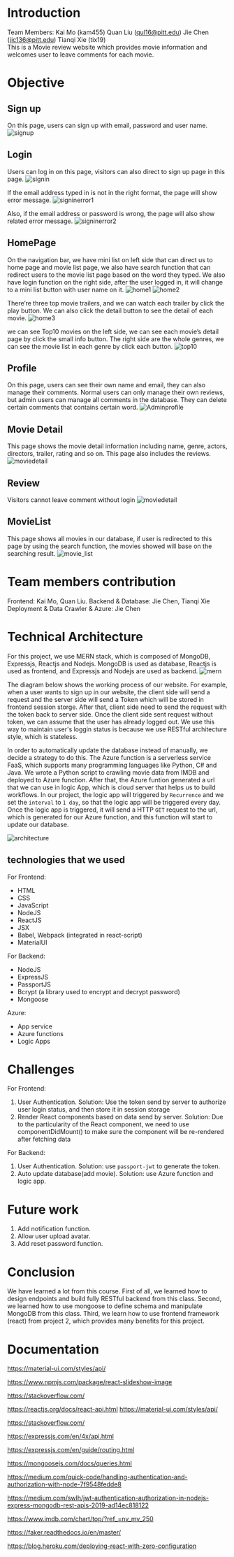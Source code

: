 
# Introduction

Team Members: Kai Mo (kam455) Quan Liu (qul16@pitt.edu) Jie Chen (jic136@pitt.edu) Tianqi Xie (tix19)  
This is a Movie review website which provides movie information and welcomes user to leave comments for each movie.

# Objective

## Sign up

On this page, users can sign up with email, password and user name.
![signup](./images/signup.png)

## Login
Users can log in on this page, visitors can also direct to sign up page in this page.
![signin](./images/SignIn.png)

If the email address typed in is not in the right format, the page will show error message.
![signinerror1](./images/Signerror1.png)

Also, if the email address or password is wrong, the page will also show related error message.
![signinerror2](./images/signinerror2.png)

## HomePage

On the navigation bar, we have mini list on left side that can direct us to home page and movie list page, we also have search function that can redirect users to the movie list page based on the word they typed. We also have login function on the right side, after the user logged in, it will change to a mini list button with user name on it.
![home1](./images/home1.png)
![home2](./images/home2.png)

There’re three top movie trailers, and we can watch each trailer by click the play button. We can also click the detail button to see the detail of each movie.
![home3](./images/home3.png)

we can see Top10 movies on the left side, we can see each movie’s detail page by click the small info button. The right side are the whole genres, we can see the movie list in each genre by click each button.
![top10](./images/top10.png)

## Profile

On this page, users can see their own name and email, they can also manage their comments. Normal users can only manage their own reviews, but admin users can manage all comments in the database. They can delete certain comments that contains certain word.
![Adminprofile](./images/Adminprofile.png)

## Movie Detail

This page shows the movie detail information including name, genre, actors, directors, trailer, rating and so on. This page also includes the reviews.
![moviedetail](./images/moviedetail.png)

## Review

Visitors cannot leave comment without login
![moviedetail](./images/visitor_comment.png)

## MovieList

This page shows all movies in our database, if user is redirected to this page by using the search function, the movies showed will base on the searching result.
![movie_list](./images/movie_list.png)

# Team members contribution

Frontend: Kai Mo, Quan Liu.
Backend & Database: Jie Chen, Tianqi Xie
Deployment & Data Crawler & Azure: Jie Chen

# Technical Architecture

 For this project, we use MERN stack, which is composed of MongoDB, Expressjs, Reactjs and Nodejs. MongoDB is used as database, Reactjs is used as frontend, and Expressjs and Nodejs are used as backend.
 ![mern](./images/mern.png)

 The diagram below shows the working process of our website. For example, when a user wants to sign up in our website, the client side will send a request and the server side will send a Token which will be stored in frontend session storge. After that, client side need to send the request with the token back to server side. Once the client side sent request without token, we can assume that the user has already logged out. We use this way to maintain user's loggin status is because we use RESTful architecture style, which is stateless.  

In order to automatically update the database instead of manually, we decide a strategy to do this. The Azure function is a serverless service FaaS, which supports many programming languages like Python, C# and Java. We wrote a Python script to crawling movie data from IMDB and deployed to Azure function. After that, the Azure funtion generated a url that we can use in logic App, which is cloud server that helps us to build workflows. In our project, the logic app will triggered by `Recurrence` and we set the `interval` to `1 day`, so that the logic app will be triggered every day. Once the logic app is triggered, it will send a HTTP `GET` request to the url, which is generated for our Azure function, and this function will start to update our database.

![architecture](./images/figure.jpg)

## technologies that we used

For Frontend:

- HTML
- CSS
- JavaScript
- NodeJS
- ReactJS
- JSX
- Babel, Webpack (integrated in react-script)
- MaterialUI

For Backend:

- NodeJS
- ExpressJS
- PassportJS
- Bcrypt (a library used to encrypt and decrypt password)
- Mongoose

Azure:

- App service
- Azure functions
- Logic Apps

# Challenges

For Frontend:

1. User Authentication. Solution: Use the token send by server to authorize user login status, and then store it in session storage
2. Render React components based on data send by server.  Solution: Due to the particularity of the React component, we need to use componentDidMount() to make sure the component will be re-rendered after fetching data

For Backend:

1. User Authentication. Solution: use `passport-jwt` to generate the token.
2. Auto update database(add movie). Solution: use Azure function and logic app.

# Future work

1. Add notification function.
2. Allow user upload avatar.
3. Add reset password function.

# Conclusion

We have learned a lot from this course. First of all, we learned how to design endpoints and build fully RESTful backend from this class. Second, we learned how to use mongoose to define schema and manipulate MongoDB from this class. Third, we learn how to use frontend framework (react) from project 2, which provides many benefits for this project.

# Documentation

https://material-ui.com/styles/api/

https://www.npmjs.com/package/react-slideshow-image

https://stackoverflow.com/

https://reactjs.org/docs/react-api.html
https://material-ui.com/styles/api/

https://stackoverflow.com/

https://expressjs.com/en/4x/api.html

https://expressjs.com/en/guide/routing.html

https://mongoosejs.com/docs/queries.html

https://medium.com/quick-code/handling-authentication-and-authorization-with-node-7f9548fedde8

https://medium.com/swlh/jwt-authentication-authorization-in-nodejs-express-mongodb-rest-apis-2019-ad14ec818122

https://www.imdb.com/chart/top/?ref_=nv_mv_250

https://faker.readthedocs.io/en/master/

https://blog.heroku.com/deploying-react-with-zero-configuration



